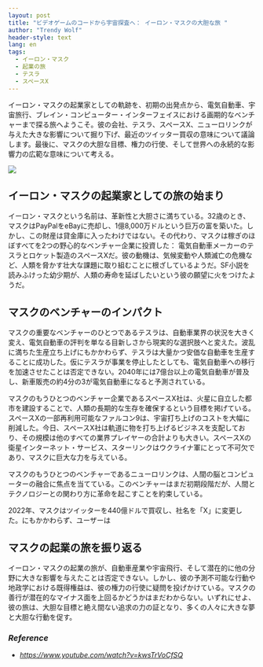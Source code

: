 ```yaml
---
layout: post
title: "ビデオゲームのコードから宇宙探査へ： イーロン・マスクの大胆な旅 "
author: "Trendy Wolf"
header-style: text
lang: en
tags:
  - イーロン・マスク
  - 起業の旅
  - テスラ
  - スペースX
---
```


イーロン・マスクの起業家としての軌跡を、初期の出発点から、電気自動車、宇宙旅行、ブレイン・コンピューター・インターフェイスにおける画期的なベンチャーまで探る旅へようこそ。彼の会社、テスラ、スペースX、ニューロリンクが与えた大きな影響について掘り下げ、最近のツイッター買収の意味について議論します。最後に、マスクの大胆な目標、権力の行使、そして世界への永続的な影響力の広範な意味について考える。

<img
    src="https://i.ytimg.com/vi/kwsTrVoCfSQ/hqdefault.jpg"
/>






## イーロン・マスクの起業家としての旅の始まり

イーロン・マスクという名前は、革新性と大胆さに満ちている。32歳のとき、マスクはPayPalをeBayに売却し、1億8,000万ドルという巨万の富を築いた。しかし、この財産は貸金庫に入ったわけではない。その代わり、マスクは稼ぎのほぼすべてを2つの野心的なベンチャー企業に投資した： 電気自動車メーカーのテスラとロケット製造のスペースXだ。彼の動機は、気候変動や人類滅亡の危機など、人類を脅かす壮大な課題に取り組むことに根ざしているようだ。SF小説を読みふけった幼少期が、人類の寿命を延ばしたいという彼の願望に火をつけたようだ。



## マスクのベンチャーのインパクト

マスクの重要なベンチャーのひとつであるテスラは、自動車業界の状況を大きく変え、電気自動車の評判を単なる目新しさから現実的な選択肢へと変えた。波乱に満ちた生産立ち上げにもかかわらず、テスラは大量かつ安価な自動車を生産することに成功した。仮にテスラが事業を停止したとしても、電気自動車への移行を加速させたことは否定できない。2040年には7億台以上の電気自動車が普及し、新車販売の約4分の3が電気自動車になると予測されている。

マスクのもうひとつのベンチャー企業であるスペースX社は、火星に自立した都市を建設することで、人類の長期的な生存を確保するという目標を掲げている。スペースXの一部再利用可能なファルコン9は、宇宙打ち上げのコストを大幅に削減した。今日、スペースX社は軌道に物を打ち上げるビジネスを支配しており、その規模は他のすべての業界プレイヤーの合計よりも大きい。スペースXの衛星インターネット・サービス、スターリンクはウクライナ軍にとって不可欠であり、マスクに巨大な力を与えている。

マスクのもうひとつのベンチャーであるニューロリンクは、人間の脳とコンピューターの融合に焦点を当てている。このベンチャーはまだ初期段階だが、人間とテクノロジーとの関わり方に革命を起こすことを約束している。

2022年、マスクはツイッターを440億ドルで買収し、社名を「X」に変更した。にもかかわらず、ユーザーは 



## マスクの起業の旅を振り返る

イーロン・マスクの起業の旅が、自動車産業や宇宙飛行、そして潜在的に他の分野に大きな影響を与えたことは否定できない。しかし、彼の予測不可能な行動や地政学における既得権益は、彼の権力の行使に疑問を投げかけている。マスクの善行が潜在的なマイナス面を上回るかどうかはまだわからない。いずれにせよ、彼の旅は、大胆な目標と絶え間ない追求の力の証となり、多くの人々に大きな夢と大胆な行動を促す。


### _Reference_
- _https://www.youtube.com/watch?v=kwsTrVoCfSQ_

